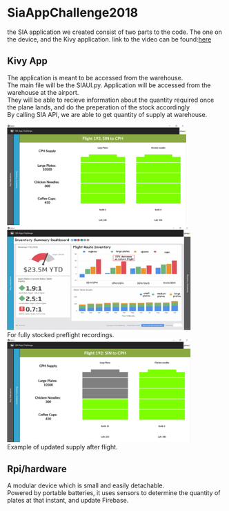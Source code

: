 # SiaAppChallenge2018
the SIA application we created consist of two parts to the code. The one on the device, and the Kivy application.
link to the video can be found:[here](https://www.youtube.com/watch?v=4jCmanZKkEM)

## Kivy App
The application is meant to be accessed from the warehouse. </br >The main file will be the SIAUI.py.
Application will be accessed from the warehouse at the airport. </br >
They will be able to recieve information about the quantity required once the plane lands, and do the preperation of the stock accordingly</br >
By calling SIA API, we are able to get quantity of supply at warehouse.</br >

<img src="https://github.com/HoJinKind/SiaAppChallenge2018/blob/master/images/Screenshot%20(85).png" alt="alt text" width="415" >  <img src="https://github.com/HoJinKind/SiaAppChallenge2018/blob/master/images/Screenshot%20(86).png" width="425"/> 
</br>For fully stocked preflight recordings.</br>
<img src="https://github.com/HoJinKind/SiaAppChallenge2018/blob/master/images/Screenshot%20(87).png" width="425"/> 
</br>Example of updated supply after flight.</br>

## Rpi/hardware
A modular device which is small and easily detachable. </br >Powered by portable batteries, it uses sensors to determine the quantity of plates at that instant, and update Firebase.
